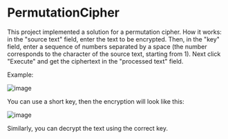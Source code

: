 # PermutationCipher
This project implemented a solution for a permutation cipher.
How it works: in the "source text" field, enter the text to be encrypted. 
Then, in the "key" field, enter a sequence of numbers separated by a space (the number corresponds to the character of the source text, starting from 1). 
Next click "Execute" and get the ciphertext in the "processed text" field.

Example:

![image](https://user-images.githubusercontent.com/100708790/171048718-cf8ad538-ef29-4dd2-9540-7e732b6d032e.png)


You can use a short key, then the encryption will look like this:

![image](https://user-images.githubusercontent.com/100708790/171048851-37ff25c7-7607-4626-a7a7-30468146fc9c.png)

Similarly, you can decrypt the text using the correct key.
